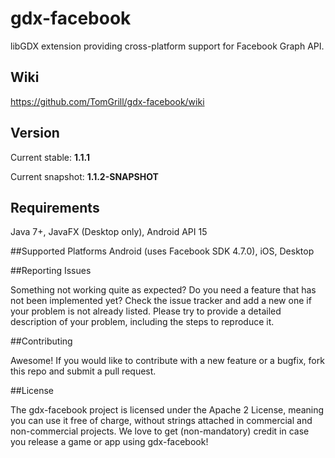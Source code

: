 # gdx-facebook
libGDX extension providing cross-platform support for Facebook Graph API.

## Wiki
https://github.com/TomGrill/gdx-facebook/wiki

## Version
Current stable: **1.1.1**

Current snapshot: **1.1.2-SNAPSHOT**

## Requirements
Java 7+, JavaFX (Desktop only), Android API 15

##Supported Platforms
Android (uses Facebook SDK 4.7.0), iOS, Desktop

##Reporting Issues

Something not working quite as expected? Do you need a feature that has not been implemented yet? Check the issue tracker and add a new one if your problem is not already listed. Please try to provide a detailed description of your problem, including the steps to reproduce it.

##Contributing

Awesome! If you would like to contribute with a new feature or a bugfix, fork this repo and submit a pull request.

##License

The gdx-facebook project is licensed under the Apache 2 License, meaning you can use it free of charge, without strings attached in commercial and non-commercial projects. We love to get (non-mandatory) credit in case you release a game or app using gdx-facebook!
